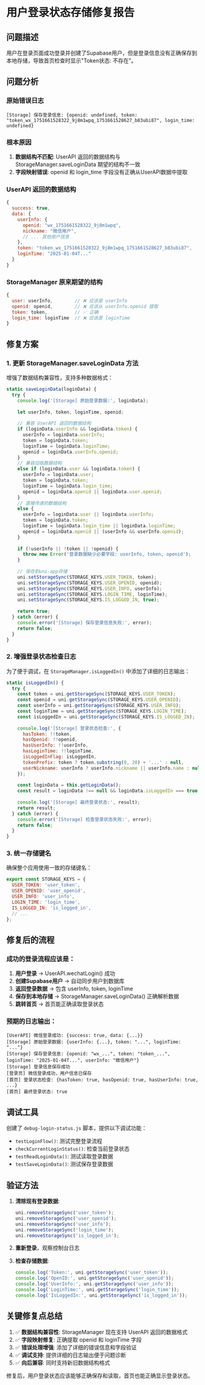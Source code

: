 # 用户登录状态存储修复报告

## 问题描述

用户在登录页面成功登录并创建了Supabase用户，但是登录信息没有正确保存到本地存储，导致首页检查时显示"Token状态: 不存在"。

## 问题分析

### 原始错误日志
```
[Storage] 保存登录信息: {openid: undefined, token: "token_wx_1751661528322_9j8m1wpq_1751661528627_b83ubi87", login_time: undefined}
```

### 根本原因
1. **数据结构不匹配**: UserAPI 返回的数据结构与 StorageManager.saveLoginData 期望的结构不一致
2. **字段映射错误**: openid 和 login_time 字段没有正确从UserAPI数据中提取

### UserAPI 返回的数据结构
```javascript
{
  success: true,
  data: {
    userInfo: {
      openid: "wx_1751661528322_9j8m1wpq",
      nickname: "微信用户",
      // ... 其他用户信息
    },
    token: "token_wx_1751661528322_9j8m1wpq_1751661528627_b83ubi87",
    loginTime: "2025-01-04T..."
  }
}
```

### StorageManager 原来期望的结构
```javascript
{
  user: userInfo,        // ❌ 应该是 userInfo
  openid: openid,        // ❌ 应该从 userInfo.openid 提取
  token: token,          // ✅ 正确
  login_time: loginTime  // ❌ 应该是 loginTime
}
```

## 修复方案

### 1. 更新 StorageManager.saveLoginData 方法

增强了数据结构兼容性，支持多种数据格式：

```javascript
static saveLoginData(loginData) {
  try {
    console.log('[Storage] 原始登录数据:', loginData);
    
    let userInfo, token, loginTime, openid;
    
    // 兼容 UserAPI 返回的数据结构
    if (loginData.userInfo && loginData.token) {
      userInfo = loginData.userInfo;
      token = loginData.token;
      loginTime = loginData.loginTime;
      openid = loginData.userInfo.openid;
    } 
    // 兼容旧版数据结构
    else if (loginData.user && loginData.token) {
      userInfo = loginData.user;
      token = loginData.token;
      loginTime = loginData.login_time;
      openid = loginData.openid || loginData.user.openid;
    }
    // 直接传递的数据结构
    else {
      userInfo = loginData.user || loginData.userInfo;
      token = loginData.token;
      loginTime = loginData.login_time || loginData.loginTime;
      openid = loginData.openid || (userInfo && userInfo.openid);
    }
    
    if (!userInfo || !token || !openid) {
      throw new Error('登录数据缺少必要字段: userInfo, token, openid');
    }
    
    // 保存到uni-app存储
    uni.setStorageSync(STORAGE_KEYS.USER_TOKEN, token);
    uni.setStorageSync(STORAGE_KEYS.USER_OPENID, openid);
    uni.setStorageSync(STORAGE_KEYS.USER_INFO, userInfo);
    uni.setStorageSync(STORAGE_KEYS.LOGIN_TIME, loginTime);
    uni.setStorageSync(STORAGE_KEYS.IS_LOGGED_IN, true);
    
    return true;
  } catch (error) {
    console.error('[Storage] 保存登录信息失败:', error);
    return false;
  }
}
```

### 2. 增强登录状态检查日志

为了便于调试，在 `StorageManager.isLoggedIn()` 中添加了详细的日志输出：

```javascript
static isLoggedIn() {
  try {
    const token = uni.getStorageSync(STORAGE_KEYS.USER_TOKEN);
    const openid = uni.getStorageSync(STORAGE_KEYS.USER_OPENID);
    const userInfo = uni.getStorageSync(STORAGE_KEYS.USER_INFO);
    const loginTime = uni.getStorageSync(STORAGE_KEYS.LOGIN_TIME);
    const isLoggedIn = uni.getStorageSync(STORAGE_KEYS.IS_LOGGED_IN);
    
    console.log('[Storage] 登录状态检查:', {
      hasToken: !!token,
      hasOpenid: !!openid,
      hasUserInfo: !!userInfo,
      hasLoginTime: !!loginTime,
      isLoggedInFlag: isLoggedIn,
      tokenPrefix: token ? token.substring(0, 20) + '...' : null,
      userNickname: userInfo ? userInfo.nickname || userInfo.name : null
    });
    
    const loginData = this.getLoginData();
    const result = loginData !== null && loginData.isLoggedIn === true;
    
    console.log('[Storage] 最终登录状态:', result);
    return result;
  } catch (error) {
    console.error('[Storage] 检查登录状态失败:', error);
    return false;
  }
}
```

### 3. 统一存储键名

确保整个应用使用一致的存储键名：

```javascript
export const STORAGE_KEYS = {
  USER_TOKEN: 'user_token',
  USER_OPENID: 'user_openid', 
  USER_INFO: 'user_info',
  LOGIN_TIME: 'login_time',
  IS_LOGGED_IN: 'is_logged_in',
  // ...
};
```

## 修复后的流程

### 成功的登录流程应该是：

1. **用户登录** → UserAPI.wechatLogin() 成功
2. **创建Supabase用户** → 自动同步用户到数据库
3. **返回登录数据** → 包含 userInfo, token, loginTime
4. **保存到本地存储** → StorageManager.saveLoginData() 正确解析数据
5. **跳转首页** → 首页能正确读取登录状态

### 预期的日志输出：

```
[UserAPI] 微信登录成功: {success: true, data: {...}}
[Storage] 原始登录数据: {userInfo: {...}, token: "...", loginTime: "..."}
[Storage] 保存登录信息: {openid: "wx_...", token: "token_...", loginTime: "2025-01-04T...", userInfo: "微信用户"}
[Storage] 登录信息保存成功
[登录页] 微信登录成功，用户信息已保存
[首页] 登录状态检查: {hasToken: true, hasOpenid: true, hasUserInfo: true, ...}
[首页] 最终登录状态: true
```

## 调试工具

创建了 `debug-login-status.js` 脚本，提供以下调试功能：

- `testLoginFlow()`: 测试完整登录流程
- `checkCurrentLoginStatus()`: 检查当前登录状态
- `testReadLoginData()`: 测试读取登录数据
- `testSaveLoginData()`: 测试保存登录数据

## 验证方法

1. **清除现有登录数据**:
   ```javascript
   uni.removeStorageSync('user_token');
   uni.removeStorageSync('user_openid');
   uni.removeStorageSync('user_info');
   uni.removeStorageSync('login_time');
   uni.removeStorageSync('is_logged_in');
   ```

2. **重新登录**，观察控制台日志

3. **检查存储数据**:
   ```javascript
   console.log('Token:', uni.getStorageSync('user_token'));
   console.log('OpenID:', uni.getStorageSync('user_openid'));
   console.log('UserInfo:', uni.getStorageSync('user_info'));
   console.log('LoginTime:', uni.getStorageSync('login_time'));
   console.log('IsLoggedIn:', uni.getStorageSync('is_logged_in'));
   ```

## 关键修复点总结

1. ✅ **数据结构兼容性**: StorageManager 现在支持 UserAPI 返回的数据格式
2. ✅ **字段映射修复**: 正确提取 openid 和 loginTime 字段
3. ✅ **错误处理增强**: 添加了详细的错误信息和字段验证
4. ✅ **调试支持**: 提供详细的日志输出便于问题诊断
5. ✅ **向后兼容**: 同时支持新旧数据结构格式

修复后，用户登录状态应该能够正确保存和读取，首页也能正确显示登录状态。
